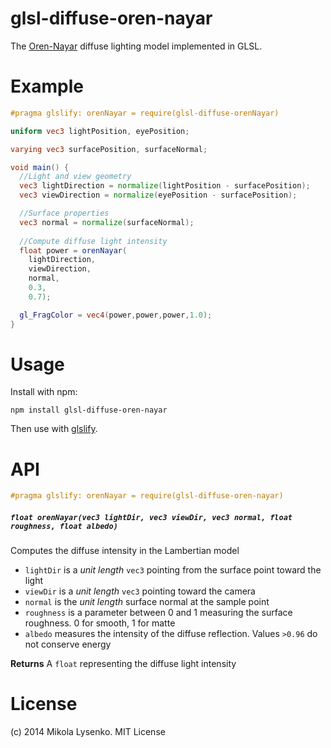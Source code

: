 # glsl-diffuse-oren-nayar

The [Oren-Nayar](https://en.wikipedia.org/wiki/Oren%E2%80%93Nayar_reflectance_model) diffuse lighting model implemented in GLSL.

# Example

```glsl
#pragma glslify: orenNayar = require(glsl-diffuse-orenNayar)

uniform vec3 lightPosition, eyePosition;

varying vec3 surfacePosition, surfaceNormal;

void main() {
  //Light and view geometry
  vec3 lightDirection = normalize(lightPosition - surfacePosition);
  vec3 viewDirection = normalize(eyePosition - surfacePosition);

  //Surface properties
  vec3 normal = normalize(surfaceNormal);
  
  //Compute diffuse light intensity
  float power = orenNayar(
    lightDirection,
    viewDirection, 
    normal,
    0.3,
    0.7);

  gl_FragColor = vec4(power,power,power,1.0);
}
```

# Usage

Install with npm:

```
npm install glsl-diffuse-oren-nayar
```

Then use with [glslify](https://github.com/stackgl/glslify).

# API

```glsl
#pragma glslify: orenNayar = require(glsl-diffuse-oren-nayar)
```

##### `float orenNayar(vec3 lightDir, vec3 viewDir, vec3 normal, float roughness, float albedo)`
Computes the diffuse intensity in the Lambertian model

* `lightDir` is a *unit length* `vec3` pointing from the surface point toward the light
* `viewDir` is a *unit length* `vec3` pointing toward the camera
* `normal` is the *unit length* surface normal at the sample point
* `roughness` is a parameter between 0 and 1 measuring the surface roughness.  0 for smooth, 1 for matte
* `albedo` measures the intensity of the diffuse reflection.  Values `>0.96` do not conserve energy

**Returns** A `float` representing the diffuse light intensity

# License
(c) 2014 Mikola Lysenko. MIT License